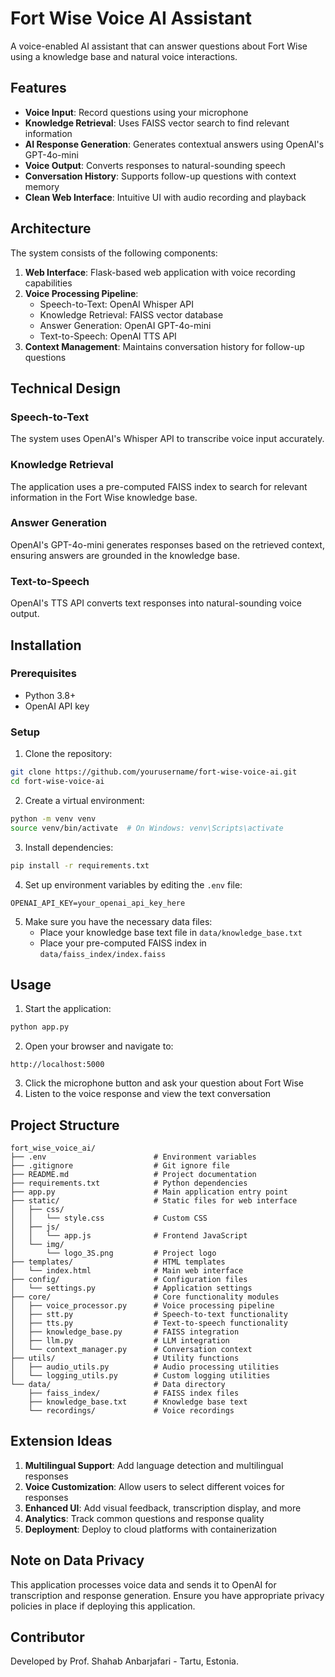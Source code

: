 # Fort Wise Voice AI Assistant

A voice-enabled AI assistant that can answer questions about Fort Wise using a knowledge base and natural voice interactions.

## Features

- **Voice Input**: Record questions using your microphone
- **Knowledge Retrieval**: Uses FAISS vector search to find relevant information
- **AI Response Generation**: Generates contextual answers using OpenAI's GPT-4o-mini
- **Voice Output**: Converts responses to natural-sounding speech
- **Conversation History**: Supports follow-up questions with context memory
- **Clean Web Interface**: Intuitive UI with audio recording and playback

## Architecture

The system consists of the following components:

1. **Web Interface**: Flask-based web application with voice recording capabilities
2. **Voice Processing Pipeline**:
   - Speech-to-Text: OpenAI Whisper API
   - Knowledge Retrieval: FAISS vector database
   - Answer Generation: OpenAI GPT-4o-mini
   - Text-to-Speech: OpenAI TTS API
3. **Context Management**: Maintains conversation history for follow-up questions

## Technical Design

### Speech-to-Text
The system uses OpenAI's Whisper API to transcribe voice input accurately.

### Knowledge Retrieval
The application uses a pre-computed FAISS index to search for relevant information in the Fort Wise knowledge base.

### Answer Generation
OpenAI's GPT-4o-mini generates responses based on the retrieved context, ensuring answers are grounded in the knowledge base.

### Text-to-Speech
OpenAI's TTS API converts text responses into natural-sounding voice output.

## Installation

### Prerequisites
- Python 3.8+
- OpenAI API key

### Setup

1. Clone the repository:
```bash
git clone https://github.com/yourusername/fort-wise-voice-ai.git
cd fort-wise-voice-ai
```

2. Create a virtual environment:
```bash
python -m venv venv
source venv/bin/activate  # On Windows: venv\Scripts\activate
```

3. Install dependencies:
```bash
pip install -r requirements.txt
```

4. Set up environment variables by editing the `.env` file:
```
OPENAI_API_KEY=your_openai_api_key_here
```

5. Make sure you have the necessary data files:
   - Place your knowledge base text file in `data/knowledge_base.txt`
   - Place your pre-computed FAISS index in `data/faiss_index/index.faiss`

## Usage

1. Start the application:
```bash
python app.py
```

2. Open your browser and navigate to:
```
http://localhost:5000
```

3. Click the microphone button and ask your question about Fort Wise
4. Listen to the voice response and view the text conversation

## Project Structure

```
fort_wise_voice_ai/
├── .env                        # Environment variables
├── .gitignore                  # Git ignore file
├── README.md                   # Project documentation
├── requirements.txt            # Python dependencies
├── app.py                      # Main application entry point
├── static/                     # Static files for web interface
│   ├── css/
│   │   └── style.css           # Custom CSS
│   ├── js/
│   │   └── app.js              # Frontend JavaScript
│   └── img/
│       └── logo_3S.png         # Project logo
├── templates/                  # HTML templates
│   └── index.html              # Main web interface
├── config/                     # Configuration files
│   └── settings.py             # Application settings
├── core/                       # Core functionality modules
│   ├── voice_processor.py      # Voice processing pipeline
│   ├── stt.py                  # Speech-to-text functionality
│   ├── tts.py                  # Text-to-speech functionality
│   ├── knowledge_base.py       # FAISS integration
│   ├── llm.py                  # LLM integration
│   └── context_manager.py      # Conversation context
├── utils/                      # Utility functions
│   ├── audio_utils.py          # Audio processing utilities
│   └── logging_utils.py        # Custom logging utilities
└── data/                       # Data directory
    ├── faiss_index/            # FAISS index files
    ├── knowledge_base.txt      # Knowledge base text
    └── recordings/             # Voice recordings
```

## Extension Ideas

1. **Multilingual Support**: Add language detection and multilingual responses
2. **Voice Customization**: Allow users to select different voices for responses
3. **Enhanced UI**: Add visual feedback, transcription display, and more
4. **Analytics**: Track common questions and response quality
5. **Deployment**: Deploy to cloud platforms with containerization

## Note on Data Privacy

This application processes voice data and sends it to OpenAI for transcription and response generation. Ensure you have appropriate privacy policies in place if deploying this application.

## Contributor

Developed by Prof. Shahab Anbarjafari - Tartu, Estonia.
